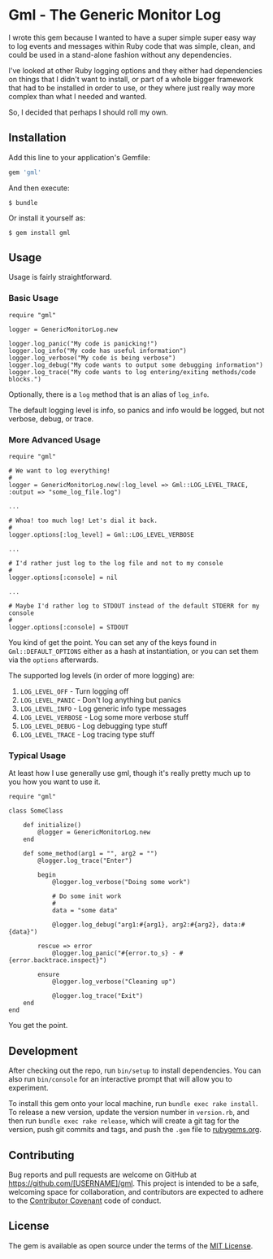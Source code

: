 # Gml - The Generic Monitor Log

I wrote this gem because I wanted to have a super simple super easy way to log events and
messages within Ruby code that was simple, clean, and could be used in a stand-alone
fashion without any dependencies.

I've looked at other Ruby logging options and they either had dependencies on things that
I didn't want to install, or part of a whole bigger framework that had to be installed in
order to use, or they where just really way more complex than what I needed and wanted.

So, I decided that perhaps I should roll my own.

## Installation

Add this line to your application's Gemfile:

```ruby
gem 'gml'
```

And then execute:

    $ bundle

Or install it yourself as:

    $ gem install gml

## Usage

Usage is fairly straightforward.

### Basic Usage

    require "gml"

    logger = GenericMonitorLog.new

    logger.log_panic("My code is panicking!")
    logger.log_info("My code has useful information")
    logger.log_verbose("My code is being verbose")
    logger.log_debug("My code wants to output some debugging information")
    logger.log_trace("My code wants to log entering/exiting methods/code blocks.")

Optionally, there is a `log` method that is an alias of `log_info`.

The default logging level is info, so panics and info would be logged, but not verbose,
debug, or trace.

### More Advanced Usage

    require "gml"

    # We want to log everything!
    #
    logger = GenericMonitorLog.new(:log_level => Gml::LOG_LEVEL_TRACE, :output => "some_log_file.log")

    ...

    # Whoa! too much log! Let's dial it back.
    #
    logger.options[:log_level] = Gml::LOG_LEVEL_VERBOSE

    ...

    # I'd rather just log to the log file and not to my console
    #
    logger.options[:console] = nil

    ...

    # Maybe I'd rather log to STDOUT instead of the default STDERR for my console
    #
    logger.options[:console] = STDOUT

You kind of get the point.  You can set any of the keys found in `Gml::DEFAULT_OPTIONS`
either as a hash at instantiation, or you can set them via the `options` afterwards.

The supported log levels (in order of more logging) are:

1. `LOG_LEVEL_OFF` - Turn logging off
2. `LOG_LEVEL_PANIC` - Don't log anything but panics
3. `LOG_LEVEL_INFO` - Log generic info type messages
4. `LOG_LEVEL_VERBOSE` - Log some more verbose stuff
5. `LOG_LEVEL_DEBUG` - Log debugging type stuff
6. `LOG_LEVEL_TRACE` - Log tracing type stuff


### Typical Usage

At least how I use generally use gml, though it's really pretty much up to you how you
want to use it.

    require "gml"

    class SomeClass

        def initialize()
            @logger = GenericMonitorLog.new
        end

        def some_method(arg1 = "", arg2 = "")
            @logger.log_trace("Enter")

            begin
                @logger.log_verbose("Doing some work")

                # Do some init work
                #
                data = "some data"

                @logger.log_debug("arg1:#{arg1}, arg2:#{arg2}, data:#{data}")

            rescue => error
                @logger.log_panic("#{error.to_s} - #{error.backtrace.inspect}")

            ensure
                @logger.log_verbose("Cleaning up")

                @logger.log_trace("Exit")
        end
    end

You get the point.

## Development

After checking out the repo, run `bin/setup` to install dependencies. You can also run
`bin/console` for an interactive prompt that will allow you to experiment.

To install this gem onto your local machine, run `bundle exec rake install`. To release a
new version, update the version number in `version.rb`, and then run
`bundle exec rake release`, which will create a git tag for the version, push git commits
and tags, and push the `.gem` file to [rubygems.org](https://rubygems.org).

## Contributing

Bug reports and pull requests are welcome on GitHub at https://github.com/[USERNAME]/gml.
This project is intended to be a safe, welcoming space for collaboration, and contributors
are expected to adhere to the [Contributor Covenant](http://contributor-covenant.org)
code of conduct.

## License

The gem is available as open source under the terms of the
[MIT License](http://opensource.org/licenses/MIT).

